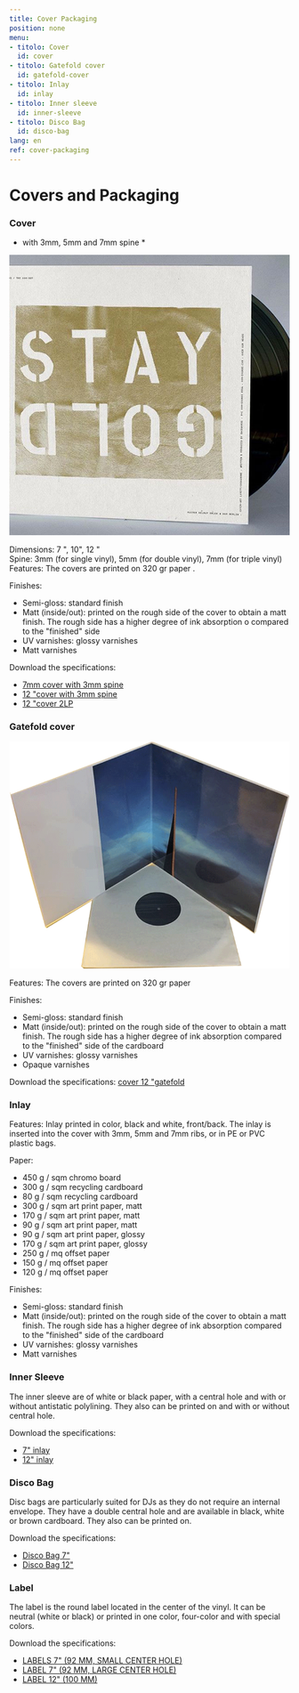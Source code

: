 ```yaml
---
title: Cover Packaging
position: none
menu:
- titolo: Cover
  id: cover
- titolo: Gatefold cover
  id: gatefold-cover
- titolo: Inlay
  id: inlay
- titolo: Inner sleeve
  id: inner-sleeve
- titolo: Disco Bag
  id: disco-bag
lang: en
ref: cover-packaging
---
```


# Covers and Packaging

### Cover
* with 3mm, 5mm and 7mm spine *


![12 "3mm spine cover](/img/Costina3mm_.jpg)

Dimensions: 7 ", 10", 12 "<br>
Spine: 3mm (for single vinyl), 5mm (for double vinyl), 7mm (for triple vinyl)
Features: The covers are printed on 320 gr paper .

Finishes:

* Semi-gloss:  standard finish
* Matt (inside/out):  printed on the rough side of the cover to obtain a matt finish. The rough side has a higher degree of ink absorption o compared to the "finished" side
* UV varnishes: glossy varnishes
* Matt varnishes 

Download the specifications:


* <a href="http://www.randmuzik.de/media/7inch_cover.pdf" target="_blank">7mm cover with 3mm spine</a>
* <a href="http://www.randmuzik.de/media/12inch_cover_1lp_3mm.pdf" target="_blank"> 12 "cover with 3mm spine</a>
* <a href="http://www.randmuzik.de/media/12inch_cover_2lp_5mm.pdf" target="_blank"> 12 "cover 2LP </a>

### Gatefold cover

![12 "gatefold cover](/img/gatefold800px.png)

Features: The covers are printed on 320 gr paper 

Finishes:

* Semi-gloss:  standard finish
* Matt (inside/out):  printed on the rough side of the cover to obtain a matt finish. The rough side has a higher degree of ink absorption compared to the "finished" side of the cardboard
* UV varnishes: glossy varnishes
* Opaque varnishes


Download the specifications:
<a href="https://www.randmuzik.de/media/gatefold_12inch_6mm_2019.pdf" target="_blank"> cover 12 "gatefold </a>


### Inlay

Features:
Inlay printed in color, black and white, front/back. The inlay is inserted into the cover with 3mm, 5mm and 7mm ribs, or in PE or PVC plastic bags.

Paper:

* 450 g / sqm chromo board
* 300 g / sqm recycling cardboard
* 80 g / sqm recycling cardboard
* 300 g / sqm art print paper, matt
* 170 g / sqm art print paper, matt
* 90 g / sqm art print paper, matt
* 90 g / sqm art print paper, glossy
* 170 g / sqm art print paper, glossy
* 250 g / mq offset paper
* 150 g / mq offset paper
* 120 g / mq offset paper


Finishes:

* Semi-gloss:  standard finish
* Matt (inside/out):  printed on the rough side of the cover to obtain a matt finish. The rough side has a higher degree of ink absorption compared to the "finished" side of the cardboard
* UV varnishes: glossy varnishes
* Matt varnishes


### Inner Sleeve

The inner sleeve are of white or black paper, with a central hole and with or without antistatic polylining. They also can be printed on and with or without central hole.

Download the specifications:
* <a href="http://www.randmuzik.de/media/7inch_einleger.pdf" target="_blank">7" inlay</a>
* <a href="http://www.randmuzik.de/media/12inch_einleger.pdf" target="_blank">12" inlay</a>


### Disco Bag

Disc bags are particularly suited for DJs as they do not require an internal envelope. They have a double central hole and are available in black, white or brown cardboard. They also can be printed on.

Download the specifications:

* <a href="https://www.randmuzik.de/media/discosleeve_7inch_2019.pdf" target="_blank">Disco Bag 7"</a>
* <a href="https://www.randmuzik.de/media/discosleeve_12inch_2019.pdf" target="_blank">Disco Bag 12"</a>

### Label

The label is the round label located in the center of the vinyl. It can be neutral (white or black) or printed in one color, four-color and with special colors.

Download the specifications:

* <a href="https://www.randmuzik.de/media/label_7inch_km_2019.pdf" target="_blank">LABELS 7" (92 MM, SMALL CENTER HOLE)</a>
* <a href="https://www.randmuzik.de/media/label_7inch_km_2019.pdf" target="_blank">LABEL 7" (92 MM, LARGE CENTER HOLE)</a>
* <a href="https://www.randmuzik.de/media/label_12inch_2019.pdf" target="_blank">LABEL 12" (100 MM)</a>
